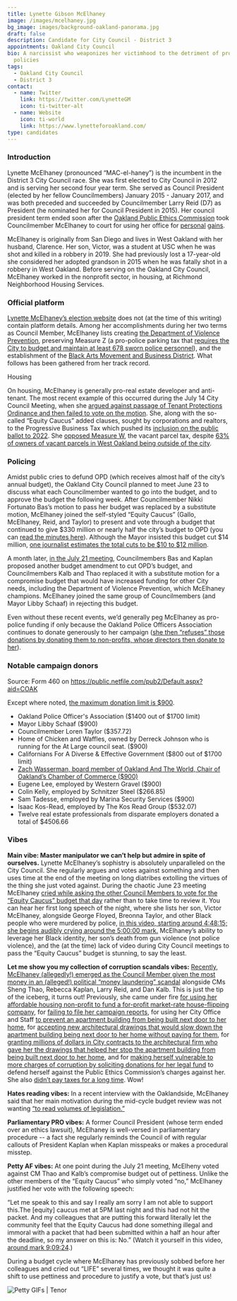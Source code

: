 ```yaml
---
title: Lynette Gibson McElhaney
image: /images/mcelhaney.jpg
bg_image: images/background-oakland-panorama.jpg
draft: false
description: Candidate for City Council - District 3
appointments: Oakland City Council
bio: A narcissist who weaponizes her victimhood to the detriment of progressive
  policies
tags:
  - Oakland City Council
  - District 3
contact:
  - name: Twitter
    link: https://twitter.com/LynetteGM
    icon: ti-twitter-alt
  - name: Website
    icon: ti-world
    link: https://www.lynetteforoakland.com/
type: candidates
---
```

### Introduction

Lynette McElhaney (pronounced “MAC-el-haney”) is the incumbent in the District 3 City Council race. She was first elected to City Council in 2012 and is serving her second four year term. She served as Council President (elected by her fellow Councilmembers) January 2015 - January 2017, and was both preceded and succeeded by Councilmember Larry Reid (D7) as President (he nominated her for Council President in 2015). Her council president term ended soon after the [Oakland Public Ethics Commission](https://oakland.granicus.com/DocumentViewer.php?file=oakland_be9f020021eef1ff6d2b053df81acd05.pdf) took Councilmember McElhaney to court for using her office for [personal](https://sanfrancisco.cbslocal.com/2016/06/22/scathing-grand-jury-report-finds-oakland-city-council-president-mcelhaney-broke-ethics-rules/) [gains](https://www.sfgate.com/bayarea/article/Oakland-ethics-commission-sues-City-Council-10421492.php).

McElhaney is originally from San Diego and lives in West Oakland with her husband, Clarence. Her son, Victor, was a student at USC when he was shot and killed in a robbery in 2019. She had previously lost a 17-year-old she considered her adopted grandson in 2015 when he was fatally shot in a robbery in West Oakland. Before serving on the Oakland City Council, McElhaney worked in the nonprofit sector, in housing, at Richmond Neighborhood Housing Services.

### Official platform

[Lynette McElhaney’s election website](https://www.lynetteforoakland.com/about) does not (at the time of this writing) contain platform details. Among her accomplishments during her two terms as Council Member, McElhaney lists creating [the Department of Violence Prevention](https://www.eastbaytimes.com/2020/01/06/oaklands-violence-prevention-department-to-finally-kick-off-with-new-chief/), preserving Measure Z (a pro-police parking tax that [requires the City to budget and maintain at least 678 sworn police personnel](http://www2.oaklandnet.com/government/o/CityAdministration/d/measure-z/index.htm)), and the establishment of the [Black Arts Movement and Business District](http://www.bambdcdc.com/). What follows has been gathered from her track record.

Housing

On housing, McElhaney is generally pro-real estate developer and anti-tenant. The most recent example of this occurred during the July 14 City Council Meeting, when she [argued against passage of Tenant Protections Ordinance and then failed to vote on the motion](https://www.patreon.com/posts/council-update-39426858). She, along with the so-called “Equity Caucus” added clauses, sought by corporations and realtors, to the Progressive Business Tax which pushed its [inclusion on the public ballot to 2022](https://www.patreon.com/posts/council-update-39426858). She [opposed Measure W](https://ebcitizen.com/2019/10/01/oaklands-vacant-lot-tax-is-sowing-confusion-property-owners-say/), the vacant parcel tax, despite [63% of owners of vacant parcels in West Oakland being outside of the city](https://twitter.com/jadafalls/status/1299504892332052481?s=20).

### Policing

Amidst public cries to defund OPD (which receives almost half of the city’s annual budget), the Oakland City Council planned to meet June 23 to discuss what each Councilmember wanted to go into the budget, and to approve the budget the following week. After Councilmember Nikki Fortunato Bas’s motion to pass her budget was replaced by a substitute motion, McElhaney joined the self-styled “Equity Caucus” (Gallo, McElhaney, Reid, and Taylor) to present and vote through a budget that continued to give $330 million or nearly half the city’s budget to OPD (you can [read the minutes here](https://oakland.legistar.com/MeetingDetail.aspx?ID=794619&GUID=CCFB8D3E-A611-41EF-8848-6CCE9F2D5AFD&Search=)). Although the Mayor insisted this budget cut $14 million, [one journalist estimates the total cuts to be $10 to $12 million](https://www.patreon.com/posts/further-defund-39646764).

A month later, [in the July 21 meeting](https://oakland.legistar.com/MeetingDetail.aspx?ID=796412&GUID=02D0EA85-A668-4A18-B0EA-4D9F19DEDB9D&Options=info%7C&Search=), Councilmembers Bas and Kaplan proposed another budget amendment to cut OPD’s budget, and Councilmembers Kalb and Thao replaced it with a substitute motion for a compromise budget that would have increased funding for other City needs, including the Department of Violence Prevention, which McElhaney champions. McElhaney joined the same group of Councilmembers (and Mayor Libby Schaaf) in rejecting this budget.

Even without these recent events, we’d generally peg McElhaney as pro-police funding if only because the Oakland Police Officers Association continues to donate generously to her campaign ([she then “refuses” those donations by donating them to non-profits, whose directors then donate to her](https://twitter.com/hyphy_republic/status/1297027980359737344)).

### Notable campaign donors

Source: Form 460 on <https://public.netfile.com/pub2/Default.aspx?aid=COAK>

Except where noted, [the maximum donation limit is $900](https://www.oaklandca.gov/news/2020/city-of-oakland-campaign-contribution-and-voluntary-campaign-spending-limits-per-the-oakland-campaign-reform-act-2020).

* Oakland Police Officer's Association ($1400 out of $1700 limit)
* Mayor Libby Schaaf ($900)
* Councilmember Loren Taylor ($357.72)
* Home of Chicken and Waffles, owned by Derreck Johnson who is running for the At Large council seat. ($900)
* Californians For A Diverse & Effective Government ($800 out of $1700 limit)
* [Zach Wasserman, board member of Oakland And The World, Chair of Oakland’s Chamber of Commerce ($900)](https://twitter.com/hyphy_republic/status/1299417138248253440)
* Eugene Lee, employed by Western Gravel ($900)
* Colin Kelly, employed by Schnitzer Steel ($266.85)
* Sam Tadesse, employed by Marina Security Services ($900)
* Isaac Kos-Read, employed by The Kos Read Group ($532.07)
* Twelve real estate professionals from disparate employers donated a total of $4506.66

### Vibes

**Main vibe: Master manipulator we can’t help but admire in spite of ourselves.** Lynette McElhaney’s sophistry is absolutely unparalleled on the City Council. She regularly argues and votes against something and then uses time at the end of the meeting on long diatribes extolling the virtues of the thing she just voted against. During the chaotic June 23 meeting McElhaney [cried while asking the other Council Members to vote for the “Equity Caucus” budget that day](https://twitter.com/DarwinBondGraha/status/1275579823474139137?s=20) rather than to take time to review it. You can hear her first long speech of the night, where she lists her son, Victor McElhaney, alongside George Floyed, Breonna Taylor, and other Black people who were murdered by police, [in this video, starting around 4:48:15; she begins audibly crying around the 5:00:00 mark.](http://oakland.granicus.com/MediaPlayer.php?view_id=2&clip_id=3674) McElhaney’s ability to leverage her Black identity, her son’s death from gun violence (not police violence), and the (at the time) lack of video during City Council meetings to pass the “Equity Caucus” budget is stunning, to say the least.

**Let me show you my collection of corruption scandals vibes:** [Recently, McElhaney (allegedly!) emerged as the Council Member given the most money in an (alleged!) political “money laundering” scandal](https://oaklandside.org/2020/09/15/accusations-of-political-money-laundering-under-investigation-in-oakland/) alongside CMs Sheng Thao, Rebecca Kaplan, Larry Reid, and Dan Kalb. This is just the tip of the iceberg, it turns out! Previously, she came under fire [for using her affordable housing non-profit to fund a for-profit market-rate house-flipping company](https://www.eastbayexpress.com/oakland/west-oakland-councilmember-involved-in-house-flipping-scheme/Content?oid=4145240&showFullText=true), for [failing to file her campaign reports](https://www.eastbayexpress.com/oakland/west-oakland-councilmember-fails-to-file-campaign-reports/Content?oid=4156984), for using her City Office and Staff [to prevent an apartment building from being built next door to her home](https://www.eastbayexpress.com/oakland/records-indicate-that-gibson-mcelhaney-used-her-council-office-for-personal-gain/Content?oid=4191975&showFullText=true), for [accepting new architectural drawings that would slow down the apartment building being next door to her home without paying for them](https://www.eastbayexpress.com/SevenDays/archives/2017/07/25/ethics-commission-oakland-councilmember-mcelhaney-violated-conflict-of-interest-rules-accepted-illegal-gifts), for [granting millions of dollars in City contracts to the architectural firm who gave her the drawings that helped her stop the apartment building from being built next door to her home](https://www.eastbayexpress.com/SevenDays/archives/2017/07/25/ethics-commission-oakland-councilmember-mcelhaney-violated-conflict-of-interest-rules-accepted-illegal-gifts), and for [making herself vulnerable to more charges of corruption by soliciting donations for her legal fund](https://www.eastbayexpress.com/SevenDays/archives/2017/08/01/oakland-councilmember-mcelhaney-racks-up-58000-in-debt-defending-herself-in-ethics-case) to defend herself against the Public Ethics Commission’s charges against her. She also [didn’t pay taxes for a long time](https://www.eastbayexpress.com/oakland/west-oakland-councilmember-involved-in-house-flipping-scheme/Content?oid=4145240&showFullText=true). Wow!

**Hates reading vibes:** In a recent interview with the Oaklandside, McElhaney said that her main motivation during the mid-cycle budget review was not wanting [“to read volumes of legislation.”](https://oaklandside.org/2020/09/11/district-3-council-candidates-differ-on-housing-police-and-the-meaning-of-progressive/)

**Parliamentary PRO vibes:** A former Council President (whose term ended over an ethics lawsuit), McElhaney is well-versed in parliamentary procedure -- a fact she regularly reminds the Council of with regular callouts of President Kaplan when Kaplan misspeaks or makes a procedural misstep.

**Petty AF vibes:** At one point during the July 21 meeting, McElheny voted against CM Thao and Kalb’s compromise budget out of pettiness. Unlike the other members of the “Equity Caucus” who simply voted “no,” McElhaney justified her vote with the following speech:

“Let me speak to this and say I really am sorry I am not able to support this.The \[equity] caucus met at 5PM last night and this had not hit the packet. And my colleagues that are putting this forward literally let the community feel that the Equity Caucus had done something illegal and immoral with a packet that had been submitted within a half an hour after the deadline, so my answer on this is: No.” (Watch it yourself in this video, [around mark 9:09:24](http://oakland.granicus.com/MediaPlayer.php?view_id=2&clip_id=3708).)

During a budget cycle where McElhaney has previously sobbed before her colleagues and cried out “LIFE” several times, we thought it was quite a shift to use pettiness and procedure to justify a vote, but that’s just us!

![Petty GIFs | Tenor](/images/mcelhaney-meme.gif)